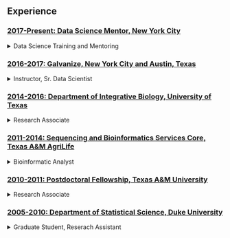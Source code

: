 ## Experience


### [2017-Present: Data Science Mentor, New York City](https://github.com/pointOfive/Examples/tree/master/Bio#nyc)
<details>

<summary>
Data Science Training and Mentoring
</summary>

<table style="width:100%">
  <tr>
    <td>

#### Responsibilities

- [Curriculum specification and development](https://github.com/pointOfive/Examples/tree/master/Lectures)
- [Fully interactive content delivery and guidance](https://github.com/pointOfive/Examples/tree/master/Projects)
- [Practice exercise creation and evaluation](https://github.com/pointOfive/Examples/tree/master/Code)
- Job search and career growth mentoring    

    </td>
    <td>

#### Highlights

- 5 month program completely from scratch
- 40 hrs/wk apprenticeship style program
- 35 methodologies deeply explored
- 50% unsolicited rate increase after 1 month

    </td>
  </tr>
</table>

</details>




### [2016-2017: Galvanize, New York City and Austin, Texas](https://github.com/pointOfive/Examples/tree/master/Bio#atx)
<details>

<summary>
Instructor, Sr. Data Scientist
</summary>

<table style="width:100%">
  <tr>
    <td>

#### Responsibilities 
- Lecture preparation and delivery
- Exercise montitoring and support
- Student mentorship and guidance
- Prospective student recruitment
- Networking, promotions, and hiring

    </td>
    <td>

#### Highlights
- 6 cohorts and 49 students taught and mentored
- [44 lectures and 4 special topics created campus](https://github.com/pointOfive/Examples/tree/master/Lectures#lecture-material)
- 40% salary increase with promotion to NYC
- [40 hours (30 sections, 200 Q&A's) onboarding material](https://github.com/pointOfive/Examples/tree/master/Lectures#lecture-material)   
- [10 hours (10 sections, 50 Q&A's) workshop material](https://github.com/pointOfive/Examples/tree/master/Lectures#lecture-material)

    </td>
  </tr>
</table>

</details>

### [2014-2016: Department of Integrative Biology, University of Texas](https://github.com/pointOfive/Examples/tree/master/Bio#ut)
<details>

<summary>
Research Associate
</summary>

<table style="width:100%">
  <tr>
    <td>

#### Responsibilities
- [Nextgen sequencing data management](https://github.com/pointOfive/Examples/tree/master/Compute#hpc)
  - RNA, TAG, WGSl, RAD, and Bisulfite-seq
- [Pipeline creation, maintenance, and use](https://github.com/pointOfive/Examples/tree/master/Compute#open-source-tools)
  - (e)QTL/GWAS and bulk segregation
- [Data analysis and visualization support](https://github.com/pointOfive/Examples/tree/master/Publications)
- Bioinformatics and statistics mentoring

    </td>
    <td>
    
#### Highlights
- 10% salary increase rewarded after first year
- [3 manuscript publications supported](https://github.com/pointOfive/Examples/tree/master/Publications)
- 4 additional large scale projects supported
  - Photoperiodic response and flowering time
  - Bayesian analysis of drought methylation 
  - Gene correlation network analysis
  - Chromosomal knob detection
  
    </td>
  </tr>
</table>

</details>

### [2011-2014: Sequencing and Bioinformatics Services Core, Texas A&M AgriLife](https://github.com/pointOfive/Examples/tree/master/Bio#tamu)
<details>

<summary>
Bioinformatic Analyst
</summary>

<table style="width:100%">
  <tr>
    <td>

#### Responsibilities
- Consultating
  - Nextgen sequencing, bioinformatics, and statistics
- Contracting 
  - Differential expression and genotyping 
- [Nextgen sequencing data management](https://github.com/pointOfive/Examples/tree/master/Compute#hpc)
- [Sample demultiplexing, quality control, and delivery](https://github.com/pointOfive/Examples/tree/master/Compute#open-source-tools)

    </td>
    <td>
    
#### Highlights
- 10% salary increase rewarded after first year
- 15% salary increase offered after second year
- 10 TAMU labs analysis service repeat customers
- 3 companies analysis service repeat customers 
- 1 year transcription start site collaboration
- $35M TAMU Wheat/Bayer CropScience project

    </td>
  </tr>
</table>

</details>

### [2010-2011: Postdoctoral Fellowship, Texas A&M University](https://github.com/pointOfive/Examples/tree/master/Bio#postdoc)

<details>

<summary>
Research Associate
</summary>

<table style="width:100%">
  <tr>
    <td>

#### Responsibilities
- Statistical analysis and data processing 
- Learn cancer-nutrition physiology
- Learn transcriptomics and metagenomics
- [Support lab publication projects](https://github.com/pointOfive/Examples/tree/master/Publications#publications)

    </td>
    <td>
    
#### Highlights
- Postdoctoral Program in Leading Statistics Department
- Program in Biostatistics, Bioinformatics, Nutrition and Cancer
- Program in Integrative Nutrition and Complex Diseases 
- [Secured lab research grant through high profile publication](https://github.com/pointOfive/Examples/tree/master/Publications#publications)

    </td>
  </tr>
</table>

</details>

### [2005-2010: Department of Statistical Science, Duke University](https://github.com/pointOfive/Examples/tree/master/Bio#duke)

<details>

<summary>
Graduate Student, Reserach Assistant
</summary>

<table style="width:100%">
  <tr>
    <td>

#### Highlights
- Summer Instructor
  - Statistics 101/102 and Regression Analysis
- Teaching Assistant
  - Mathematical Statistics, Statistics for Economics, and Generalized Linear Models
- Consultant
  - Experimental Design and Analysis
- Research Assistant, Children’s Environmental Health Initiative 
  - Collaborated with medical practitioners, epidemiologists, sociologists, geographers & statisticians in an applied and translational research setting to develop birth outcome analysis methodology.

    </td>
  </tr>
</table>

</details>